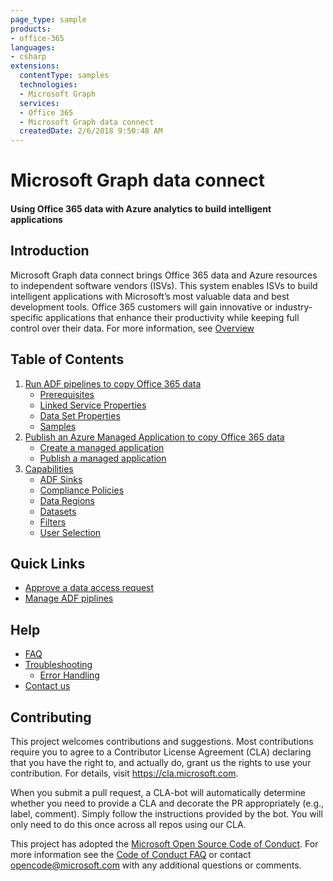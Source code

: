 ```yaml
---
page_type: sample
products:
- office-365
languages:
- csharp
extensions:
  contentType: samples
  technologies:
  - Microsoft Graph
  services:
  - Office 365
  - Microsoft Graph data connect
  createdDate: 2/6/2018 9:50:48 AM
---
```

# Microsoft Graph data connect
#### Using Office 365 data with Azure analytics to build intelligent applications 

## Introduction 

Microsoft Graph data connect brings Office 365 data and Azure resources to independent software vendors (ISVs). This system enables ISVs to build intelligent applications with Microsoft’s most valuable data and best development tools. Office 365 customers will gain innovative or industry-specific applications that enhance their productivity while keeping full control over their data. For more information, see [Overview](https://github.com/OfficeDev/MS-Graph-Data-Connect/wiki)

## Table of Contents
1. [Run ADF pipelines to copy Office 365 data](https://github.com/OfficeDev/MS-Graph-Data-Connect/wiki/Run-Azure-Data-Factory-pipelines-to-copy-Office-365-Data)
    * [Prerequisites](https://github.com/OfficeDev/MS-Graph-Data-Connect/wiki/Run-Azure-Data-Factory-pipelines-to-copy-Office-365-Data#prerequisites)
    * [Linked Service Properties](https://github.com/OfficeDev/MS-Graph-Data-Connect/wiki/Run-Azure-Data-Factory-pipelines-to-copy-Office-365-Data#linked-service-properties)
    * [Data Set Properties](https://github.com/OfficeDev/MS-Graph-Data-Connect/wiki/Run-Azure-Data-Factory-pipelines-to-copy-Office-365-Data#dataset-properties)
    * [Samples](https://github.com/OfficeDev/MS-Graph-Data-Connect/wiki/Run-Azure-Data-Factory-pipelines-to-copy-Office-365-Data#samples)
2. [Publish an Azure Managed Application to copy Office 365 data](https://github.com/OfficeDev/MS-Graph-Data-Connect/wiki/Publish-an-Azure-Managed-Application-to-copy-Office-365-data)
    * [Create a managed application](https://github.com/OfficeDev/MS-Graph-Data-Connect/wiki/Publish-an-Azure-Managed-Application-to-copy-Office-365-data#step-2-create-a-managed-application)
    * [Publish a managed application](https://github.com/OfficeDev/MS-Graph-Data-Connect/wiki/Publish-an-Azure-Managed-Application-to-copy-Office-365-data#step-3-publish-a-managed-application)
3. [Capabilities](https://github.com/OfficeDev/MS-Graph-Data-Connect/wiki/Capabilities)
    * [ADF Sinks](https://github.com/OfficeDev/MS-Graph-Data-Connect/wiki/Capabilities#adf-sinks)
    * [Compliance Policies](https://github.com/OfficeDev/MS-Graph-Data-Connect/wiki/Capabilities#policies)
    * [Data Regions](https://github.com/OfficeDev/MS-Graph-Data-Connect/wiki/Capabilities#data-regions)
    * [Datasets](https://github.com/OfficeDev/MS-Graph-Data-Connect/wiki/Capabilities#datasets)
    * [Filters](https://github.com/OfficeDev/MS-Graph-Data-Connect/wiki/Capabilities#filters)
    * [User Selection](https://github.com/OfficeDev/MS-Graph-Data-Connect/wiki/Capabilities#user-selection)
## Quick Links
* [Approve a data access request](https://github.com/OfficeDev/MS-Graph-Data-Connect/wiki/Approving-a-data-access-request)
* [Manage ADF piplines](https://github.com/OfficeDev/MS-Graph-Data-Connect/wiki/Azure-Data-Factory-Quick-Links)

## Help
* [FAQ](https://github.com/OfficeDev/MS-Graph-Data-Connect/wiki/FAQ)  
* [Troubleshooting](https://github.com/OfficeDev/MS-Graph-Data-Connect/wiki/Troubleshooting)
    * [Error Handling](https://github.com/OfficeDev/MS-Graph-Data-Connect/wiki/Troubleshooting#errors)
* [Contact us](https://github.com/OfficeDev/MS-Graph-Data-Connect/wiki/Contact-Us)


## Contributing

This project welcomes contributions and suggestions.  Most contributions require you to agree to a
Contributor License Agreement (CLA) declaring that you have the right to, and actually do, grant us
the rights to use your contribution. For details, visit https://cla.microsoft.com.

When you submit a pull request, a CLA-bot will automatically determine whether you need to provide
a CLA and decorate the PR appropriately (e.g., label, comment). Simply follow the instructions
provided by the bot. You will only need to do this once across all repos using our CLA.

This project has adopted the [Microsoft Open Source Code of Conduct](https://opensource.microsoft.com/codeofconduct/).
For more information see the [Code of Conduct FAQ](https://opensource.microsoft.com/codeofconduct/faq/) or
contact [opencode@microsoft.com](mailto:opencode@microsoft.com) with any additional questions or comments.
